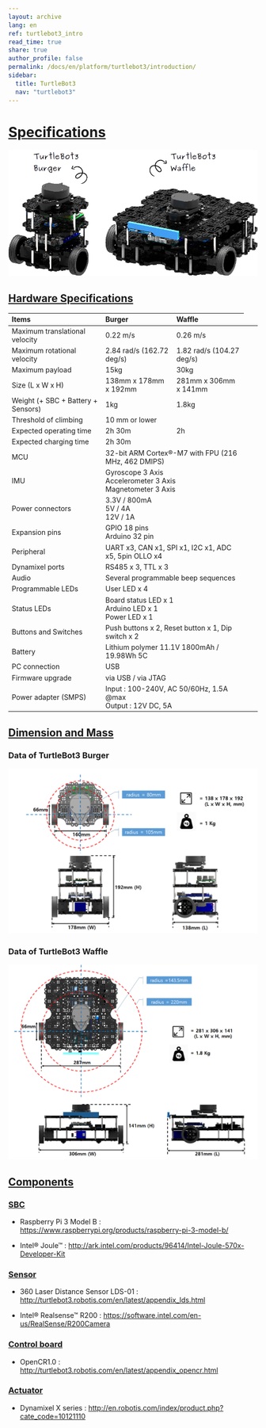 ```yaml
---
layout: archive
lang: en
ref: turtlebot3_intro
read_time: true
share: true
author_profile: false
permalink: /docs/en/platform/turtlebot3/introduction/
sidebar:
  title: TurtleBot3
  nav: "turtlebot3"
---
```


# [Specifications](#specifications)

![](/assets/images/platform/turtlebot3/turtlebot3_models.png)

## [Hardware Specifications](#hardware-specifications)

| Items                              | Burger                    | Waffle                    |
|:-----------------------------------|:--------------------------|:--------------------------|
| Maximum translational velocity     | 0.22 m/s                  | 0.26 m/s                  |
| Maximum rotational velocity        | 2.84 rad/s (162.72 deg/s) | 1.82 rad/s (104.27 deg/s) |
| Maximum payload                    | 15kg                      | 30kg                      |
| Size (L x W x H)                   | 138mm x 178mm x 192mm     | 281mm x 306mm x 141mm     |
| Weight (+ SBC + Battery + Sensors) | 1kg                       | 1.8kg                     |
| Threshold of climbing              <td colspan=2> 10 mm or lower                       </td>
| Expected operating time            | 2h 30m                    | 2h                        |
| Expected charging time             <td colspan=2> 2h 30m                               </td>
| MCU                                <td colspan=2> 32-bit ARM Cortex®-M7 with FPU (216 MHz, 462 DMIPS)</td>
| IMU                                <td colspan=2> Gyroscope 3 Axis<br />Accelerometer 3 Axis<br />Magnetometer 3 Axis</td>
| Power connectors                   <td colspan=2> 3.3V / 800mA<br />5V / 4A<br />12V / 1A</td>
| Expansion pins                     <td colspan=2> GPIO 18 pins<br />Arduino 32 pin</td>
| Peripheral                         <td colspan=2> UART x3, CAN x1, SPI x1, I2C x1, ADC x5, 5pin OLLO x4</td>
| Dynamixel ports                    <td colspan=2> RS485 x 3, TTL x 3</td>
| Audio                              <td colspan=2> Several programmable beep sequences</td>
| Programmable LEDs                  <td colspan=2> User LED x 4</td>
| Status LEDs                        <td colspan=2> Board status LED x 1<br />Arduino LED x 1<br />Power LED x 1</td>
| Buttons and Switches               <td colspan=2> Push buttons x 2, Reset button x 1, Dip switch x 2</td>
| Battery                            <td colspan=2> Lithium polymer 11.1V 1800mAh / 19.98Wh 5C</td>
| PC connection                      <td colspan=2> USB</td>
| Firmware upgrade                   <td colspan=2> via USB / via JTAG</td>
| Power adapter (SMPS)               <td colspan=2> Input : 100-240V, AC 50/60Hz, 1.5A @max<br />Output : 12V DC, 5A</td>

## [Dimension and Mass](#dimension-and-mass)

### Data of TurtleBot3 Burger

![](/assets/images/platform/turtlebot3/turtlebot3_dimension1.png)

### Data of TurtleBot3 Waffle

![](/assets/images/platform/turtlebot3/turtlebot3_dimension2.png)

## [Components](#components)

### [SBC](#sbc)

- Raspberry Pi 3 Model B : https://www.raspberrypi.org/products/raspberry-pi-3-model-b/

- Intel® Joule™ : http://ark.intel.com/products/96414/Intel-Joule-570x-Developer-Kit

### [Sensor](#sensor)

- 360 Laser Distance Sensor LDS-01 : http://turtlebot3.robotis.com/en/latest/appendix_lds.html

- Intel® Realsense™ R200 : https://software.intel.com/en-us/RealSense/R200Camera

### [Control board](#control-board)

- OpenCR1.0 : http://turtlebot3.robotis.com/en/latest/appendix_opencr.html

### [Actuator](#actuator)

- Dynamixel X series : http://en.robotis.com/index/product.php?cate_code=10121110
